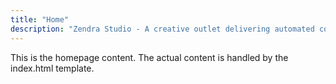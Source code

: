 ```yaml
---
title: "Home"
description: "Zendra Studio - A creative outlet delivering automated content solutions"
---
```


This is the homepage content. The actual content is handled by the index.html template.
